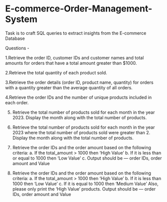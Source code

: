 # E-commerce-Order-Management-System

Task is to craft SQL queries to extract insights from the E-commerce Database

Questions -

1.Retrieve the order ID, customer IDs and customer names and total amounts for orders that have a total amount greater than $1000.

2.Retrieve the total quantity of each product sold.

3.Retrieve the order details (order ID, product name, quantity) for orders with a quantity greater than the average quantity of all orders.

4.Retrieve the order IDs and the number of unique products included in each order.

5. Retrieve the total number of products sold for each month in the year 2023. Display the month along with the total number of products.

6. Retrieve the total number of products sold for each month in the year 2023 where the total number of products sold were greater than 2. Display the month along with the total number of products.

7. Retrieve the order IDs and the order amount based on the following criteria:
a. If the total_amount > 1000 then ‘High Value’
b. If it is less than or equal to 1000 then ‘Low Value’
c. Output should be — order IDs, order amount and Value

8. Retrieve the order IDs and the order amount based on the following criteria:
a. If the total_amount > 1000 then ‘High Value’
b. If it is less than 1000 then ‘Low Value’
c. If it is equal to 1000 then ‘Medium Value’
Also, please only print the ‘High Value’ products. Output should be — order IDs, order amount and Value
